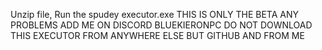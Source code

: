Unzip file,
Run the spudey executor.exe
THIS IS ONLY THE BETA
ANY PROBLEMS ADD ME ON DISCORD BLUEKIERONPC
DO NOT DOWNLOAD THIS EXECUTOR FROM ANYWHERE ELSE BUT GITHUB AND FROM ME
